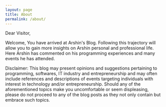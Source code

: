 ```yaml
---
layout: page
title: About
permalink: /about/
---
```


Dear Visitor,

Welcome, You have arrived at Arshin's Blog. Following this trajectory will allow you to gain more insights on Arshin personal and professional life. Here Arshin has commented on his programming experiences and many events he has attended.

Disclaimer: This blog may present opinions and suggestions pertaining to programming, softwares, IT industry and entrepreneurship and may often include references and descriptions of events targeting individuals with interest in technology and/or entrepreneurship. Should any of the aforementioned topics make you uncomfortable or seem displeasing, please do not proceed to any of the blog posts as they not only contain but embrace such topics.
